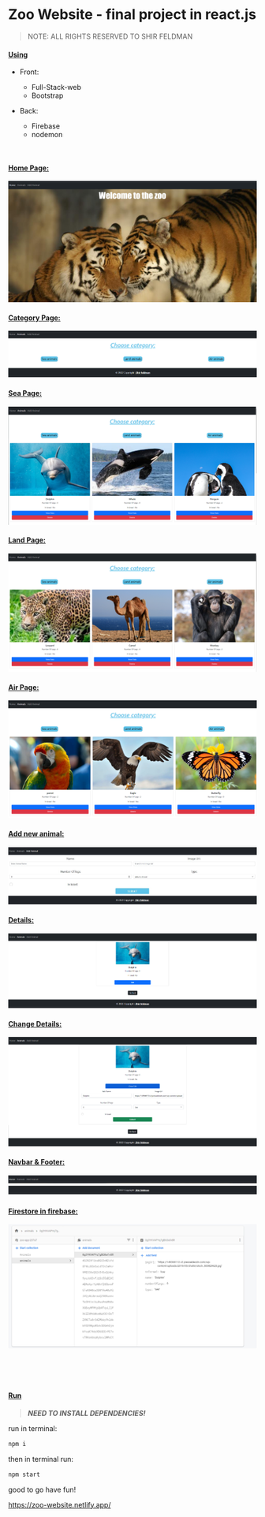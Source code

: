 # Zoo Website - final project in react.js

> NOTE: ALL RIGHTS RESERVED TO SHIR FELDMAN

#### <ins>Using</ins>
* Front:
   - Full-Stack-web
   - Bootstrap
  
* Back:
   - Firebase
   - nodemon
<br>

#### <ins>Home Page:</ins>

 ![Home page](./src/assets/‏1.jpg)
<br> 

#### <ins>Category Page:</ins>
 ![Category Pag](./src/assets/‏‏2.jpg)
<br>

#### <ins>Sea Page:</ins>
 ![Sea Page](./src/assets/‏‏3.jpg)
<br>

#### <ins>Land Page:</ins>
 ![Land Page](./src/assets/‏‏4..jpg)
<br>

#### <ins>Air Page:</ins>
 ![Air Page](./src/assets/‏‏5..jpg)
<br>

#### <ins>Add new animal:</ins>
 ![New animal](./src/assets/8..jpg)
<br>

#### <ins>Details:</ins>
![Details](./src/assets/‏‏6.jpg)
<br>

#### <ins>Change Details:</ins>
![Change Details](./src/assets/7.jpg)
<br>

#### <ins>Navbar & Footer:</ins>
![Navbar](./src/assets/10.jpg)
![Footer](./src/assets/‏‏9.jpg)
<br>

#### <ins>Firestore in firebase:</ins>
![Firestore](./src/assets/‏‏11.jpg)

<br><br><br>



#### <ins>Run </ins>
> **_NEED TO INSTALL DEPENDENCIES!_**


run in terminal:
```js
npm i
```

then in terminal run:
```js
npm start
```
good to go have fun!



https://zoo-website.netlify.app/
